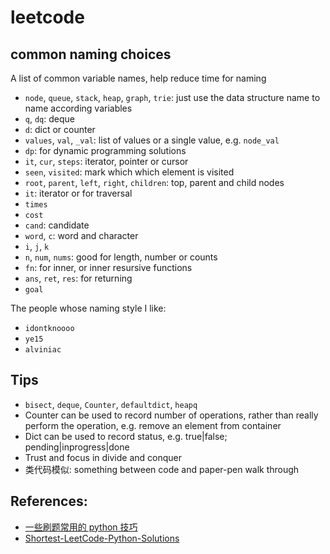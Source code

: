 # leetcode

## common naming choices

A list of common variable names, help reduce time for naming

- `node`, `queue`, `stack`, `heap`, `graph`, `trie`: just use the data structure name to name according variables
- `q`, `dq`: deque
- `d`: dict or counter
- `values`, `val`, `_val`: list of values or a single value, e.g. `node_val`
- `dp`: for dynamic programming solutions
- `it`, `cur`, `steps`: iterator, pointer or cursor
- `seen`, `visited`: mark which which element is visited
- `root`, `parent`, `left`, `right`, `children`: top, parent and child nodes
- `it`: iterator or for traversal
- `times`
- `cost`
- `cand`: candidate
- `word`, `c`: word and character
- `i`, `j`, `k`
- `n`, `num`, `nums`: good for length, number or counts
- `fn`: for inner, or inner resursive functions
- `ans`, `ret`, `res`: for returning
- `goal`

The people whose naming style I like:

- `idontknoooo`
- `ye15`
- `alviniac`

## Tips

- `bisect`, `deque`, `Counter`, `defaultdict`, `heapq`
- Counter can be used to record number of operations, rather than really perform the operation, e.g. remove an element from container
- Dict can be used to record status, e.g. true|false; pending|inprogress|done
- Trust and focus in divide and conquer
- 类代码模似: something between code and paper-pen walk through

## References:

- [一些刷题常用的 python 技巧](https://zhuanlan.zhihu.com/p/78543243)
- [Shortest-LeetCode-Python-Solutions](https://github.com/cy69855522/Shortest-LeetCode-Python-Solutions)
